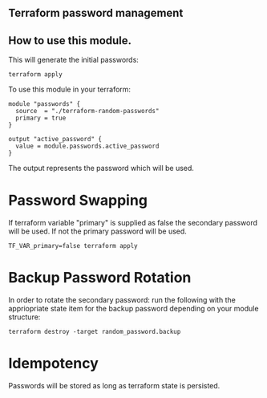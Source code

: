 ## Terraform password management 

## How to use this module. 

This will generate the initial passwords:
```
terraform apply 
```

To use this module in your terraform: 
```
module "passwords" {
  source  = "./terraform-random-passwords"
  primary = true
}

output "active_password" {
  value = module.passwords.active_password
}
```

The output represents the password which will be used.

# Password Swapping

If terraform variable "primary" is supplied as false the secondary password will be used.  If not the primary password will be used. 

```
TF_VAR_primary=false terraform apply
```


# Backup Password Rotation
In order to rotate the secondary password: 
run the following with the appriopriate state item for the backup password depending on your module structure:
```
terraform destroy -target random_password.backup
```

# Idempotency 

Passwords will be stored as long as terraform state is persisted. 
